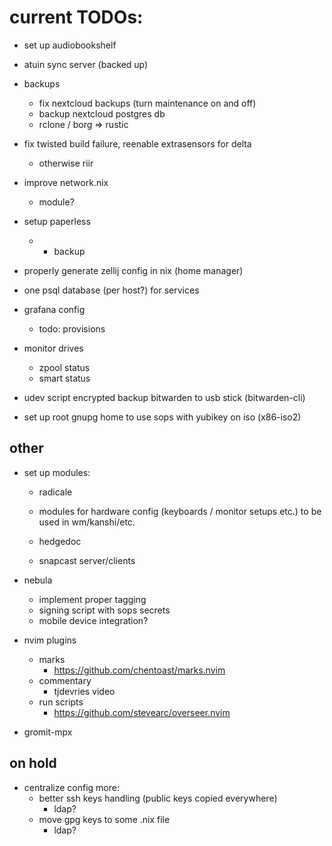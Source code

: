 # current TODOs:

- set up audiobookshelf
- atuin sync server (backed up)

- backups
    - fix nextcloud backups (turn maintenance on and off)
    - backup nextcloud postgres db
    - rclone / borg => rustic

- fix twisted build failure, reenable extrasensors for delta
    - otherwise riir

- improve network.nix
    - module?

- setup paperless
    - + backup

- properly generate zellij config in nix (home manager)

- one psql database (per host?) for services

- grafana config
    - todo: provisions

- monitor drives
    - zpool status
    - smart status

- udev script encrypted backup bitwarden to usb stick (bitwarden-cli)
- set up root gnupg home to use sops with yubikey on iso (x86-iso2)

## other

- set up modules:
    - radicale

    - modules for hardware config (keyboards / monitor setups etc.) to be used in wm/kanshi/etc.

    - hedgedoc
    - snapcast server/clients

- nebula
    - implement proper tagging
    - signing script with sops secrets
    - mobile device integration?

- nvim plugins
    - marks
        - https://github.com/chentoast/marks.nvim
    - commentary
        - tjdevries video
    - run scripts
        - https://github.com/stevearc/overseer.nvim

- gromit-mpx

## on hold

- centralize config more:
    - better ssh keys handling (public keys copied everywhere)
        - ldap?
    - move gpg keys to some .nix file
        - ldap?

